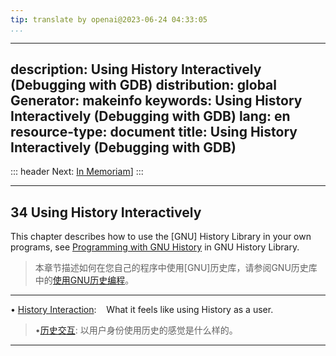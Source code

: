 ```yaml
---
tip: translate by openai@2023-06-24 04:33:05
...
```

---
description: Using History Interactively (Debugging with GDB)
distribution: global
Generator: makeinfo
keywords: Using History Interactively (Debugging with GDB)
lang: en
resource-type: document
title: Using History Interactively (Debugging with GDB)
---
::: header
Next: [In Memoriam](In-Memoriam.html#In-Memoriam)]
:::

---

## 34 Using History Interactively


This chapter describes how to use the [GNU] History Library in your own programs, see [Programming with GNU History](http://cnswww.cns.cwru.edu/php/chet/readline/history.html#Programming-with-GNU-History) in GNU History Library.

> 本章节描述如何在您自己的程序中使用[GNU]历史库，请参阅GNU历史库中的[使用GNU历史编程](http://cnswww.cns.cwru.edu/php/chet/readline/history.html#Programming-with-GNU-History)。

---


• [History Interaction](History-Interaction.html#History-Interaction):        What it feels like using History as a user.

> •[历史交互](History-Interaction.html#History-Interaction): 以用户身份使用历史的感觉是什么样的。

---
